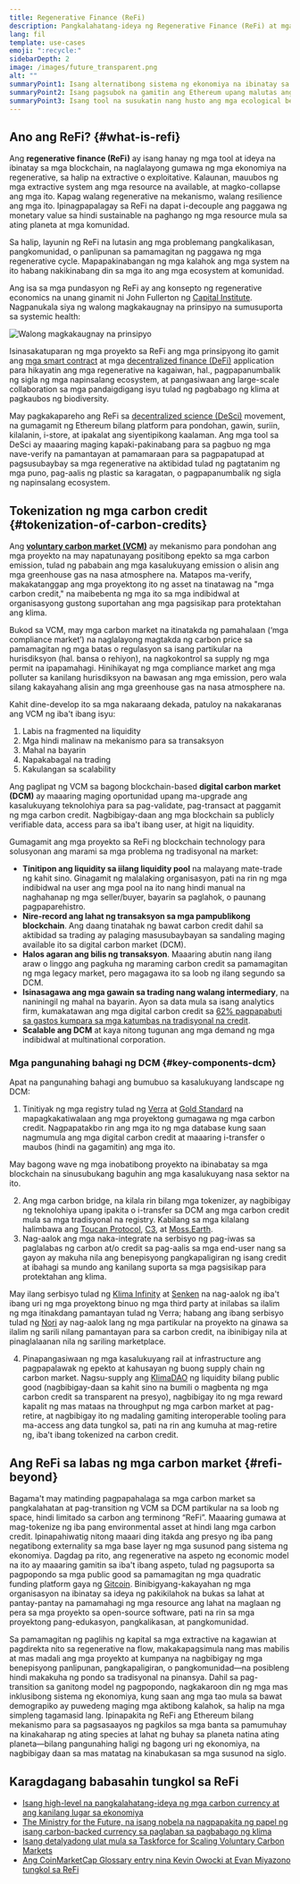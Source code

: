 ```yaml
---
title: Regenerative Finance (ReFi)
description: Pangkalahatang-ideya ng Regenerative Finance (ReFi) at mga kasalukuyang use case nito.
lang: fil
template: use-cases
emoji: ":recycle:"
sidebarDepth: 2
image: /images/future_transparent.png
alt: ""
summaryPoint1: Isang alternatibong sistema ng ekonomiya na ibinatay sa mga prinsipyong regenerative
summaryPoint2: Isang pagsubok na gamitin ang Ethereum upang malutas ang mga pandaigdigang problema sa koordinasyon tulad ng pagbabago ng klima
summaryPoint3: Isang tool na susukatin nang husto ang mga ecological benefit asset tulad ng mga verified na carbon credit
---
```


## Ano ang ReFi? {#what-is-refi}

Ang **regenerative finance (ReFi)** ay isang hanay ng mga tool at ideya na ibinatay sa mga blockchain, na naglalayong gumawa ng mga ekonomiya na regenerative, sa halip na extractive o exploitative. Kalaunan, mauubos ng mga extractive system ang mga resource na available, at magko-collapse ang mga ito. Kapag walang regenerative na mekanismo, walang resilience ang mga ito. Ipinagpapalagay sa ReFi na dapat i-decouple ang paggawa ng monetary value sa hindi sustainable na paghango ng mga resource mula sa ating planeta at mga komunidad.

Sa halip, layunin ng ReFi na lutasin ang mga problemang pangkalikasan, pangkomunidad, o panlipunan sa pamamagitan ng paggawa ng mga regenerative cycle. Mapapakinabangan ng mga kalahok ang mga system na ito habang nakikinabang din sa mga ito ang mga ecosystem at komunidad.

Ang isa sa mga pundasyon ng ReFi ay ang konsepto ng regenerative economics na unang ginamit ni John Fullerton ng [Capital Institute](https://capitalinstitute.org). Nagpanukala siya ng walong magkakaugnay na prinsipyo na sumusuporta sa systemic health:

![Walong magkakaugnay na prinsipyo](./refi-regenerative-economy-diagram.png)

Isinasakatuparan ng mga proyekto sa ReFi ang mga prinsipyong ito gamit ang [mga smart contract](/developers/docs/smart-contracts/) at mga [decentralized finance (DeFi)](/defi/) application para hikayatin ang mga regenerative na kagaiwan, hal., pagpapanumbalik ng sigla ng mga napinsalang ecosystem, at pangasiwaan ang large-scale collaboration sa mga pandaigdigang isyu tulad ng pagbabago ng klima at pagkaubos ng biodiversity.

May pagkakapareho ang ReFi sa [decentralized science (DeSci)](/desci/) movement, na gumagamit ng Ethereum bilang platform para pondohan, gawin, suriin, kilalanin, i-store, at ipakalat ang siyentipikong kaalaman. Ang mga tool sa DeSci ay maaaring maging kapaki-pakinabang para sa pagbuo ng mga nave-verify na pamantayan at pamamaraan para sa pagpapatupad at pagsusubaybay sa mga regenerative na aktibidad tulad ng pagtatanim ng mga puno, pag-aalis ng plastic sa karagatan, o pagpapanumbalik ng sigla ng napinsalang ecosystem.

## Tokenization ng mga carbon credit {#tokenization-of-carbon-credits}

Ang **[voluntary carbon market (VCM)](https://climatefocus.com/so-what-voluntary-carbon-market-exactly/)** ay mekanismo para pondohan ang mga proyekto na may napatunayang positibong epekto sa mga carbon emission, tulad ng pababain ang mga kasalukuyang emission o alisin ang mga greenhouse gas na nasa atmosphere na. Matapos ma-verify, makakatanggap ang mga proyektong ito ng asset na tinatawag na "mga carbon credit," na maibebenta ng mga ito sa mga indibidwal at organisasyong gustong suportahan ang mga pagsisikap para protektahan ang klima.

Bukod sa VCM, may mga carbon market na itinatakda ng pamahalaan (‘mga compliance market’) na naglalayong magtakda ng carbon price sa pamamagitan ng mga batas o regulasyon sa isang partikular na hurisdiksyon (hal. bansa o rehiyon), na nagkokontrol sa supply ng mga permit na ipapamahagi. Hinihikayat ng mga compliance market ang mga polluter sa kanilang hurisdiksyon na bawasan ang mga emission, pero wala silang kakayahang alisin ang mga greenhouse gas na nasa atmosphere na.

Kahit dine-develop ito sa mga nakaraang dekada, patuloy na nakakaranas ang VCM ng iba't ibang isyu:

1. Labis na fragmented na liquidity
2. Mga hindi malinaw na mekanismo para sa transaksyon
3. Mahal na bayarin
4. Napakabagal na trading
5. Kakulangan sa scalability

Ang paglipat ng VCM sa bagong blockchain-based **digital carbon market (DCM)** ay maaaring maging oportunidad upang ma-upgrade ang kasalukuyang teknolohiya para sa pag-validate, pag-transact at paggamit ng mga carbon credit. Nagbibigay-daan ang mga blockchain sa publicly verifiable data, access para sa iba't ibang user, at higit na liquidity.

Gumagamit ang mga proyekto sa ReFi ng blockchain technology para solusyonan ang marami sa mga problema ng tradisyonal na market:

- **Tinitipon ang liquidity sa iilang liquidity pool** na malayang mate-trade ng kahit sino. Ginagamit ng malalaking organisasyon, pati na rin ng mga indibidwal na user ang mga pool na ito nang hindi manual na naghahanap ng mga seller/buyer, bayarin sa paglahok, o paunang pagpaparehistro.
- **Nire-record ang lahat ng transaksyon sa mga pampublikong blockchain**. Ang daang tinatahak ng bawat carbon credit dahil sa aktibidad sa trading ay palaging masusubaybayan sa sandaling maging available ito sa digital carbon market (DCM).
- **Halos agaran ang bilis ng transaksyon**. Maaaring abutin nang ilang araw o linggo ang pagkuha ng maraming carbon credit sa pamamagitan ng mga legacy market, pero magagawa ito sa loob ng ilang segundo sa DCM.
- **Isinasagawa ang mga gawain sa trading nang walang intermediary**, na naniningil ng mahal na bayarin. Ayon sa data mula sa isang analytics firm, kumakatawan ang mga digital carbon credit sa [62% pagpapabuti sa gastos kumpara sa mga katumbas na tradisyonal na credit](https://www.klimadao.finance/resources/klimadao-impact-report-analysis-of-the-base-carbon-tonne).
- **Scalable ang DCM** at kaya nitong tugunan ang mga demand ng mga indibidwal at multinational corporation.

### Mga pangunahing bahagi ng DCM {#key-components-dcm}

Apat na pangunahing bahagi ang bumubuo sa kasalukuyang landscape ng DCM:

1. Tinitiyak ng mga registry tulad ng [Verra](https://verra.org/project/vcs-program/registry-system/) at [Gold Standard](https://www.goldstandard.org/) na mapagkakatiwalaan ang mga proyektong gumagawa ng mga carbon credit. Nagpapatakbo rin ang mga ito ng mga database kung saan nagmumula ang mga digital carbon credit at maaaring i-transfer o maubos (hindi na gagamitin) ang mga ito.

May bagong wave ng mga inobatibong proyekto na ibinabatay sa mga blockchain na sinusubukang baguhin ang mga kasalukuyang nasa sektor na ito.

2. Ang mga carbon bridge, na kilala rin bilang mga tokenizer, ay nagbibigay ng teknolohiya upang ipakita o i-transfer sa DCM ang mga carbon credit mula sa mga tradisyonal na registry. Kabilang sa mga kilalang halimbawa ang [Toucan Protocol](https://toucan.earth/), [C3](https://c3.app/), at [Moss.Earth](https://moss.earth/).
3. Nag-aalok ang mga naka-integrate na serbisyo ng pag-iwas sa paglalabas ng carbon at/o credit sa pag-aalis sa mga end-user nang sa gayon ay makuha nila ang benepisyong pangkapaligiran ng isang credit at ibahagi sa mundo ang kanilang suporta sa mga pagsisikap para protektahan ang klima.

May ilang serbisyo tulad ng [Klima Infinity](https://www.klimadao.finance/infinity) at [Senken](https://senken.io/) na nag-aalok ng iba't ibang uri ng mga proyektong binuo ng mga third party at inilabas sa ilalim ng mga itinakdang pamantayan tulad ng Verra; habang ang ibang serbisyo tulad ng [Nori](https://nori.com/) ay nag-aalok lang ng mga partikular na proyekto na ginawa sa ilalim ng sarili nilang pamantayan para sa carbon credit, na ibinibigay nila at pinaglalaanan nila ng sariling marketplace.

4. Pinapangasiwaan ng mga kasalukuyang rail at infrastructure ang pagpapalawak ng epekto at kahusayan ng buong supply chain ng carbon market. Nagsu-supply ang [KlimaDAO](http://klimadao.finance/) ng liquidity bilang public good (nagbibigay-daan sa kahit sino na bumili o magbenta ng mga carbon credit sa transparent na presyo), nagbibigay ito ng mga reward kapalit ng mas mataas na throughput ng mga carbon market at pag-retire, at nagbibigay ito ng madaling gamiting interoperable tooling para ma-access ang data tungkol sa, pati na rin ang kumuha at mag-retire ng, iba't ibang tokenized na carbon credit.

## Ang ReFi sa labas ng mga carbon market {#refi-beyond}

Bagama't may matinding pagpapahalaga sa mga carbon market sa pangkalahatan at pag-transition ng VCM sa DCM partikular na sa loob ng space, hindi limitado sa carbon ang terminong “ReFi”. Maaaring gumawa at mag-tokenize ng iba pang environmental asset at hindi lang mga carbon credit. Ipinapahiwatig nitong maaari ding itakda ang presyo ng iba pang negatibong externality sa mga base layer ng mga susunod pang sistema ng ekonomiya. Dagdag pa rito, ang regenerative na aspeto ng economic model na ito ay maaaring gamitin sa iba't ibang aspeto, tulad ng pagsuporta sa pagpopondo sa mga public good sa pamamagitan ng mga quadratic funding platform gaya ng [Gitcoin](https://gitcoin.co/). Binibigyang-kakayahan ng mga organisasyon na ibinatay sa ideya ng pakikilahok na bukas sa lahat at pantay-pantay na pamamahagi ng mga resource ang lahat na maglaan ng pera sa mga proyekto sa open-source software, pati na rin sa mga proyektong pang-edukasyon, pangkalikasan, at pangkomunidad.

Sa pamamagitan ng paglihis ng kapital sa mga extractive na kagawian at pagdirekta nito sa regenerative na flow, makakapagsimula nang mas mabilis at mas madali ang mga proyekto at kumpanya na nagbibigay ng mga benepisyong panlipunan, pangkapaligiran, o pangkomunidad—na posibleng hindi makakuha ng pondo sa tradisyonal na pinansya. Dahil sa pag-transition sa ganitong model ng pagpopondo, nagkakaroon din ng mga mas inklusibong sistema ng ekonomiya, kung saan ang mga tao mula sa bawat demograpiko ay puwedeng maging mga aktibong kalahok, sa halip na mga simpleng tagamasid lang. Ipinapakita ng ReFi ang Ethereum bilang mekanismo para sa pagsasaayos ng pagkilos sa mga banta sa pamumuhay na kinakaharap ng ating species at lahat ng buhay sa planeta natina ating planeta—bilang pangunahing haligi ng bagong uri ng ekonomiya, na nagbibigay daan sa mas matatag na kinabukasan sa mga susunod na siglo.

## Karagdagang babasahin tungkol sa ReFi

- [Isang high-level na pangkalahatang-ideya ng mga carbon currency at ang kanilang lugar sa ekonomiya](https://www.klimadao.finance/blog/the-vision-of-a-carbon-currency)
- [The Ministry for the Future, na isang nobela na nagpapakita ng papel ng isang carbon-backed currency sa paglaban sa pagbabago ng klima](https://en.wikipedia.org/wiki/The_Ministry_for_the_Future)
- [Isang detalyadong ulat mula sa Taskforce for Scaling Voluntary Carbon Markets](https://www.iif.com/Portals/1/Files/TSVCM_Report.pdf)
- [Ang CoinMarketCap Glossary entry nina Kevin Owocki at Evan Miyazono tungkol sa ReFi](https://coinmarketcap.com/alexandria/glossary/regenerative-finance-refi)
